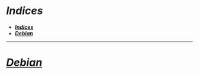 <!-- Autor: Daniel Benjamin Perez Morales -->
<!-- GitHub: https://github.com/DanielBenjaminPerezMoralesDev13 -->
<!-- Gitlab: https://gitlab.com/DanielBenjaminPerezMoralesDev13 -->
<!-- Correo electrónico: danielperezdev@proton.me -->

# ***Indices***

- [***Indices***](#indices)
- [***Debian***](#debian)

---

# ***[Debian](https://github.com/DanielBenjaminPerezMoralesDev13/Notes/tree/master/Linux/Debian "https://github.com/DanielBenjaminPerezMoralesDev13/Notes/tree/master/Linux/Debian")***
